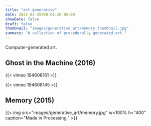 ```yaml
---
title: "art.generative"
date: 2022-02-25T00:01:20-05:00
showDate: false
draft: false
thumbnail: "images/generative_art/memory_thumbnail.jpg"
summary: "A collection of procedurally generated art."
---
```


Computer-generated art.

## Ghost in the Machine (2016)

{{< vimeo 194608161 >}}

{{< vimeo 194608145 >}}

## Memory (2015)

{{< img src="images/generative_art/memory.jpg" w=100% h="400" caption="Made in Processing." >}}
